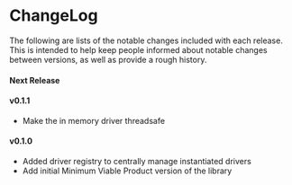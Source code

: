 # ChangeLog

The following are lists of the notable changes included with each release.
This is intended to help keep people informed about notable changes between
versions, as well as provide a rough history.

#### Next Release

#### v0.1.1

* Make the in memory driver threadsafe

#### v0.1.0

* Added driver registry to centrally manage instantiated drivers
* Add initial Minimum Viable Product version of the library
